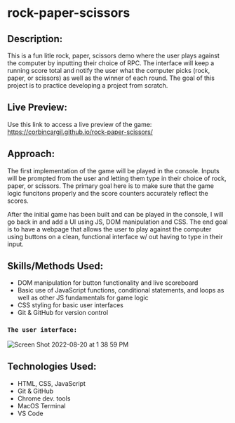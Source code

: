 # rock-paper-scissors

## Description:

This is a fun litle rock, paper, scissors demo where the user plays against the computer by inputting their choice of RPC. The interface will keep a running score total and notify the user what the computer picks (rock, paper, or scissors) as well as the winner of each round. The goal of this project is to practice developing a project from scratch. 

## Live Preview: 

Use this link to access a live preview of the game: https://corbincargil.github.io/rock-paper-scissors/

## Approach: 

The first implementation of the game will be played in the console. Inputs will be prompted from the user and letting them type in their choice of rock, paper, or scissors. The primary goal here is to make sure that the game logic funcitons properly and the score counters accurately reflect the scores. 

After the initial game has been built and can be played in the console, I will go back in and add a UI using JS, DOM manipulation and CSS. The end goal is to have a webpage that allows the user to play against the computer using buttons on a clean, functional interface w/ out having to type in their input. 

## Skills/Methods Used:

* DOM manipulation for button functionality and live scoreboard
* Basic use of JavaScript functions, conditional statements, and loops as well as other JS fundamentals for game logic
* CSS styling for basic user interfaces
* Git & GitHub for version control 

### `The user interface:`
![Screen Shot 2022-08-20 at 1 38 59 PM](https://user-images.githubusercontent.com/100732012/185761649-9ff7a6f0-b797-4d4a-8d31-697cceee5f1d.png)

## Technologies Used:

* HTML, CSS, JavaScript
* Git & GitHub
* Chrome dev. tools
* MacOS Terminal
* VS Code
